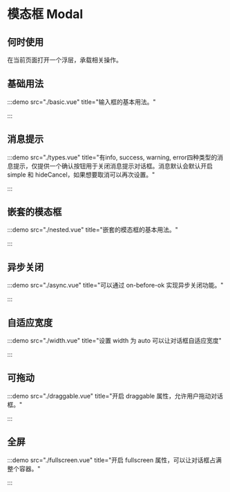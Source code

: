 # 模态框 Modal

## 何时使用

在当前页面打开一个浮层，承载相关操作。

## 基础用法

:::demo src="./basic.vue" title="输入框的基本用法。"

:::

## 消息提示

:::demo src="./types.vue" title="有info, success, warning, error四种类型的消息提示，仅提供一个确认按钮用于关闭消息提示对话框。消息默认会默认开启 simple 和 hideCancel，如果想要取消可以再次设置。"

:::

## 嵌套的模态框

:::demo src="./nested.vue" title="嵌套的模态框的基本用法。"

:::

## 异步关闭

:::demo src="./async.vue" title="可以通过 on-before-ok 实现异步关闭功能。"

:::

## 自适应宽度

:::demo src="./width.vue" title="设置 width 为 auto 可以让对话框自适应宽度"

:::

## 可拖动

:::demo src="./draggable.vue" title="开启 draggable 属性，允许用户拖动对话框。"

:::

## 全屏

:::demo src="./fullscreen.vue" title="开启 fullscreen 属性，可以让对话框占满整个容器。"

:::
